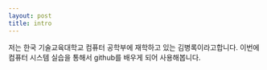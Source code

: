 ```yaml
---
layout: post
title: intro
---
```


저는 한국 기술교육대학교 컴퓨터 공학부에 재학하고 있는 김병록이라고합니다.
이번에 컴퓨터 시스템 실습을 통해서 github를 배우게 되어 사용해봅니다.

